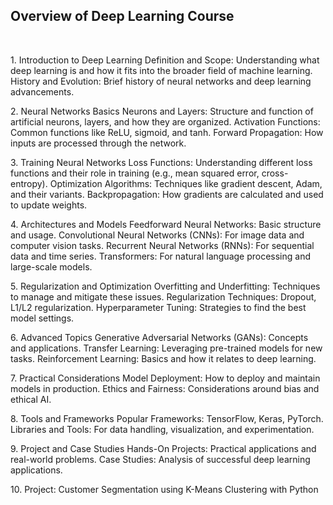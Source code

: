 ## Overview of Deep Learning Course
<br/>
<p>
1. Introduction to Deep Learning
Definition and Scope: Understanding what deep learning is and how it fits into the broader field of machine learning.
History and Evolution: Brief history of neural networks and deep learning advancements.
<p/>
<p>
2. Neural Networks Basics
Neurons and Layers: Structure and function of artificial neurons, layers, and how they are organized.
Activation Functions: Common functions like ReLU, sigmoid, and tanh.
Forward Propagation: How inputs are processed through the network.
 <p/>
  <p>
3. Training Neural Networks
Loss Functions: Understanding different loss functions and their role in training (e.g., mean squared error, cross-entropy).
Optimization Algorithms: Techniques like gradient descent, Adam, and their variants.
Backpropagation: How gradients are calculated and used to update weights.
<br/>
   <p/>
    <p>
4. Architectures and Models
Feedforward Neural Networks: Basic structure and usage.
Convolutional Neural Networks (CNNs): For image data and computer vision tasks.
Recurrent Neural Networks (RNNs): For sequential data and time series.
Transformers: For natural language processing and large-scale models.
<br/>
     <p/>
5. Regularization and Optimization
Overfitting and Underfitting: Techniques to manage and mitigate these issues.
Regularization Techniques: Dropout, L1/L2 regularization.
Hyperparameter Tuning: Strategies to find the best model settings.
<br/>
      <p>
6. Advanced Topics
Generative Adversarial Networks (GANs): Concepts and applications.
Transfer Learning: Leveraging pre-trained models for new tasks.
Reinforcement Learning: Basics and how it relates to deep learning.
<br/>
       <p/>
7. Practical Considerations
Model Deployment: How to deploy and maintain models in production.
Ethics and Fairness: Considerations around bias and ethical AI.
<p>        
8. Tools and Frameworks
Popular Frameworks: TensorFlow, Keras, PyTorch.
Libraries and Tools: For data handling, visualization, and experimentation.
 <p/>
9. Project and Case Studies
Hands-On Projects: Practical applications and real-world problems.
Case Studies: Analysis of successful deep learning applications.
<p/>
10. Project: Customer Segmentation using K-Means Clustering with Python
